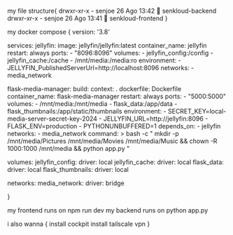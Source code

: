 

my file structure{
    drwxr-xr-x    - senjoe 26 Ago 13:42  senkloud-backend
drwxr-xr-x    - senjoe 26 Ago 13:41  senkloud-frontend
}

my docker compose
{
    version: '3.8'

services:
  jellyfin:
    image: jellyfin/jellyfin:latest
    container_name: jellyfin
    restart: always
    ports:
      - "8096:8096"
    volumes:
      - jellyfin_config:/config
      - jellyfin_cache:/cache
      - /mnt/media:/media:ro
    environment:
      - JELLYFIN_PublishedServerUrl=http://localhost:8096
    networks:
      - media_network

  flask-media-manager:
    build: 
      context: .
      dockerfile: Dockerfile
    container_name: flask-media-manager
    restart: always
    ports:
      - "5000:5000"
    volumes:
      - /mnt/media:/mnt/media
      - flask_data:/app/data
      - flask_thumbnails:/app/static/thumbnails
    environment:
      - SECRET_KEY=local-media-server-secret-key-2024
      - JELLYFIN_URL=http://jellyfin:8096
      - FLASK_ENV=production
      - PYTHONUNBUFFERED=1
    depends_on:
      - jellyfin
    networks:
      - media_network
    command: >
      bash -c "
        mkdir -p /mnt/media/Pictures /mnt/media/Movies /mnt/media/Music &&
        chown -R 1000:1000 /mnt/media &&
        python app.py
      "

volumes:
  jellyfin_config:
    driver: local
  jellyfin_cache:
    driver: local
  flask_data:
    driver: local
  flask_thumbnails:
    driver: local

networks:
  media_network:
    driver: bridge

}

my frontend runs on npm run dev
my backend runs on python app.py

i also wanna 
{
        install cockpit
    install tailscale vpn
}